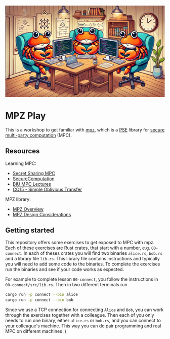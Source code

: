 <p align="center">
    <img src="./mpc-ferris.png" width=1280 />
</p>

# MPZ Play

This is a workshop to get familiar with [mpz](https://github.com/privacy-scaling-explorations/mpz),
which is a [PSE](https://pse.dev) library for [secure multi-party computation](https://en.wikipedia.org/wiki/Secure_multi-party_computation) (MPC).

## Resources
Learning MPC:
- [Secret Sharing MPC](https://eprint.iacr.org/2022/062)
- [SecureComputation](https://securecomputation.org/)
- [BIU MPC Lectures](https://www.youtube.com/playlist?list=PL8Vt-7cSFnw1F7bBFws2kWA-7JVFkqKTy)
- [CO15 - Simple Oblivious Transfer](https://eprint.iacr.org/2015/267)

MPZ library:
- [MPZ Overview](https://github.com/privacy-scaling-explorations/mpz/blob/dev/README.md)
- [MPZ Design Considerations](https://github.com/privacy-scaling-explorations/mpz/blob/dev/DESIGN.md)

## Getting started

This repository offers some exercises to get exposed to MPC with mpz. Each of
these exercises are Rust crates, that start with a number, e.g. `00-connect`. In
each of theses crates you will find two binaries `alice.rs`, `bob.rs` and a
library file `lib.rs`. This library file contains instructions and typically you
will need to add some code to the binaries. To complete the exercises run the
binaries and see if your code works as expected.

For example to complete lesson `00-connect`, you follow the instructions in
`00-connect/src/lib.rs`. Then in two different terminals run

```sh
cargo run -p connect --bin alice
cargo run -p connect --bin bob
```

Since we use a TCP connection for connecting `Alice` and `Bob`, you can work
through the exercises together with a colleague. Then each of you only needs to
run one binary, either `alice.rs` or `bob.rs`, and you can connect to your
colleague's machine. This way you can do pair programming and real MPC on
different machines :)


